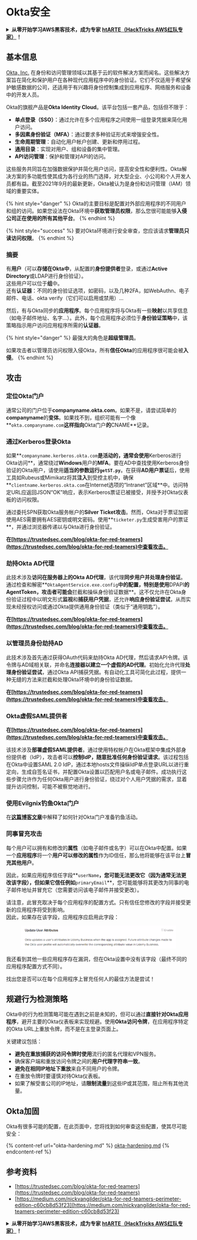 # Okta安全

<details>

<summary><strong>从零开始学习AWS黑客技术，成为专家</strong> <a href="https://training.hacktricks.xyz/courses/arte"><strong>htARTE（HackTricks AWS红队专家）</strong></a><strong>！</strong></summary>

支持HackTricks的其他方式：

* 如果您想看到您的**公司在HackTricks中做广告**或**下载PDF格式的HackTricks**，请查看[**订阅计划**](https://github.com/sponsors/carlospolop)!
* 获取[**官方PEASS & HackTricks周边产品**](https://peass.creator-spring.com)
* 探索[**PEASS家族**](https://opensea.io/collection/the-peass-family)，我们的独家[**NFTs**](https://opensea.io/collection/the-peass-family)
* **加入** 💬 [**Discord群组**](https://discord.gg/hRep4RUj7f) 或 [**电报群组**](https://t.me/peass) 或 **关注**我们的**Twitter** 🐦 [**@hacktricks_live**](https://twitter.com/hacktricks_live)**。**
* 通过向[**HackTricks**](https://github.com/carlospolop/hacktricks)和[**HackTricks Cloud**](https://github.com/carlospolop/hacktricks-cloud) github仓库提交PR来分享您的黑客技巧。

</details>

## 基本信息

[Okta, Inc.](https://www.okta.com/) 在身份和访问管理领域以其基于云的软件解决方案而闻名。这些解决方案旨在简化和保护用户在各种现代应用程序中的身份验证。它们不仅适用于希望保护敏感数据的公司，还适用于有兴趣将身份控制集成到应用程序、网络服务和设备中的开发人员。

Okta的旗舰产品是**Okta Identity Cloud**。该平台包括一套产品，包括但不限于：

- **单点登录（SSO）**：通过允许在多个应用程序之间使用一组登录凭据来简化用户访问。
- **多因素身份验证（MFA）**：通过要求多种验证形式来增强安全性。
- **生命周期管理**：自动化用户帐户创建、更新和停用过程。
- **通用目录**：实现对用户、组和设备的集中管理。
- **API访问管理**：保护和管理对API的访问。

这些服务共同旨在加强数据保护并简化用户访问，提高安全性和便利性。Okta解决方案的多功能性使其成为各行业的热门选择，对大型企业、小公司和个人开发人员都有益。截至2021年9月的最新更新，Okta被认为是身份和访问管理（IAM）领域的重要实体。

{% hint style="danger" %}
Okta的主要目标是配置对外部应用程序的不同用户和组的访问。如果您设法在Okta环境中**获取管理员权限**，那么您很可能能够**入侵公司正在使用的所有其他平台**。
{% endhint %}

{% hint style="success" %}
要对Okta环境进行安全审查，您应该请求**管理员只读访问权限**。
{% endhint %}

### 摘要

有**用户**（可以**存储在Okta中**，从配置的**身份提供者**登录，或通过**Active Directory**或LDAP进行身份验证）。\
这些用户可以位于**组**中。\
还有**认证器**：不同的身份验证选项，如密码，以及几种2FA，如WebAuthn、电子邮件、电话、okta verify（它们可以启用或禁用）...

然后，有与Okta同步的**应用程序**。每个应用程序将与Okta有一些**映射**以共享信息（如电子邮件地址、名字...）。此外，每个应用程序必须位于**身份验证策略**中，该策略指示用户访问应用程序所需的**认证器**。

{% hint style="danger" %}
最强大的角色是**超级管理员**。

如果攻击者以管理员访问权限入侵Okta，所有**信任Okta**的应用程序很可能会被**入侵**。
{% endhint %}

## 攻击

### 定位Okta门户

通常公司的门户位于**companyname.okta.com**。如果不是，请尝试简单的**companyname**的**变体**。如果找不到，组织可能有一个像**`okta.companyname.com`**这样指向**Okta门户**的**CNAME**记录。

### 通过Kerberos登录Okta

如果**`companyname.kerberos.okta.com`**是活动的，通常会使用**Kerberos进行Okta访问**，通常绕过**Windows**用户的**MFA**。要在AD中查找使用Kerberos身份验证的Okta用户，请使用**适当的参数运行`getST.py`**。在获得**AD用户票证**后，使用工具如Rubeus或Mimikatz将其**注入**到受控主机中，确保**`clientname.kerberos.okta.com`在Internet选项的“Intranet”区域**中。访问特定URL应返回JSON“OK”响应，表示Kerberos票证已被接受，并授予对Okta仪表板的访问权限。

通过委托SPN获取Okta服务帐户的**Silver Ticket攻击**。然而，Okta对于票证加密使用AES需要拥有AES密钥或明文密码。使用**`ticketer.py`生成受害用户的票证**，并通过浏览器传递以与Okta进行身份验证。

**在[https://trustedsec.com/blog/okta-for-red-teamers](https://trustedsec.com/blog/okta-for-red-teamers)中查看攻击。**

### 劫持Okta AD代理

此技术涉及**访问在服务器上的Okta AD代理**，该代理**同步用户并处理身份验证**。通过检查和解密**`OktaAgentService.exe.config`**中的配置，特别是使用**DPAPI**的AgentToken，攻击者可能会**拦截和操纵身份验证数据**。这不仅允许在Okta身份验证过程中以明文形式**监视**和**捕获用户凭据**，还允许**响应身份验证尝试**，从而实现未经授权访问或通过Okta提供通用身份验证（类似于“通用钥匙”）。

**在[https://trustedsec.com/blog/okta-for-red-teamers](https://trustedsec.com/blog/okta-for-red-teamers)中查看攻击。**

### 以管理员身份劫持AD

此技术涉及首先通过获得OAuth代码来劫持Okta AD代理，然后请求API令牌。该令牌与AD域相关联，并命名**连接器以建立一个虚假的AD代理**。初始化允许代理**处理身份验证尝试**，通过Okta API捕获凭据。有自动化工具可简化此过程，提供一种无缝的方法来拦截和处理Okta环境中的身份验证数据。

**在[https://trustedsec.com/blog/okta-for-red-teamers](https://trustedsec.com/blog/okta-for-red-teamers)中查看攻击。**

### Okta虚假SAML提供者

**在[https://trustedsec.com/blog/okta-for-red-teamers](https://trustedsec.com/blog/okta-for-red-teamers)中查看攻击。**

该技术涉及**部署虚假SAML提供者**。通过使用特权帐户在Okta框架中集成外部身份提供者（IdP），攻击者可以**控制IdP，随意批准任何身份验证请求**。该过程包括在Okta中设置SAML 2.0 IdP，通过本地hosts文件操纵IdP单点登录URL以进行重定向，生成自签名证书，并配置Okta设置以匹配用户名或电子邮件。成功执行这些步骤允许作为任何Okta用户进行身份验证，绕过对个人用户凭据的需求，显着提升访问控制，可能不被察觉地进行。

### 使用Evilgnix钓鱼Okta门户

在[**这篇博客文章**](https://medium.com/nickvangilder/okta-for-red-teamers-perimeter-edition-c60cb8d53f23)中解释了如何针对Okta门户准备钓鱼活动。

### 同事冒充攻击

每个用户可以拥有和修改的**属性**（如电子邮件或名字）可以在Okta中配置。如果一个**应用程序**将一个**用户可以修改的属性**作为ID信任，那么他将能够在该平台上**冒充其他用户**。

因此，如果应用程序信任字段**`userName`**，您可能无法更改它（因为通常无法更改该字段），但如果它信任例如**`primaryEmail`**，您可能能够将其更改为同事的电子邮件地址并冒充它（您需要访问该电子邮件并接受更改）。

请注意，此冒充取决于每个应用程序的配置方式。只有信任您修改的字段并接受更新的应用程序将受到影响。\
因此，如果存在该字段，应用程序应启用此字段：

<figure><img src="../../.gitbook/assets/image (89).png" alt=""><figcaption></figcaption></figure>

我还看到其他一些应用程序存在漏洞，但在Okta设置中没有该字段（最终不同的应用程序配置方式不同）。

找出您是否可以在每个应用程序上冒充任何人的最佳方法是尝试！

## 规避行为检测策略 <a href="#id-9fde" id="id-9fde"></a>

Okta中的行为检测策略可能在遇到之前是未知的，但可以通过**直接针对Okta应用程序**，避开主要的Okta仪表板来实现规避。使用**Okta访问令牌**，在应用程序特定的Okta URL上重放令牌，而不是在主登录页面上。

关键建议包括：

* **避免在重放捕获的访问令牌时使用**流行的匿名代理和VPN服务。
* 确保客户端和重放访问令牌之间的**用户代理字符串一致**。
* **避免在相同IP地址下重放**来自不同用户的令牌。
* 在重放令牌时要谨慎对待Okta仪表板。
* 如果了解受害公司的IP地址，请**限制流量**到这些IP或其范围，阻止所有其他流量。

## Okta加固

Okta有很多可能的配置，在此页面中，您将找到如何审查这些配置，使其尽可能安全：

{% content-ref url="okta-hardening.md" %}
[okta-hardening.md](okta-hardening.md)
{% endcontent-ref %}

## 参考资料

* [https://trustedsec.com/blog/okta-for-red-teamers](https://trustedsec.com/blog/okta-for-red-teamers)
* [https://medium.com/nickvangilder/okta-for-red-teamers-perimeter-edition-c60cb8d53f23](https://medium.com/nickvangilder/okta-for-red-teamers-perimeter-edition-c60cb8d53f23)

<details>

<summary><strong>从零开始学习AWS黑客技术，成为专家</strong> <a href="https://training.hacktricks.xyz/courses/arte"><strong>htARTE（HackTricks AWS红队专家）</strong></a><strong>！</strong></summary>

支持HackTricks的其他方式：

* 如果您想看到您的**公司在HackTricks中做广告**或**下载PDF格式的HackTricks**，请查看[**订阅计划**](https://github.com/sponsors/carlospolop)!
* 获取[**官方PEASS & HackTricks周边产品**](https://peass.creator-spring.com)
* 探索[**PEASS家族**](https://opensea.io/collection/the-peass-family)，我们的独家[**NFTs**](https://opensea.io/collection/the-peass-family)
* **加入** 💬 [**Discord群组**](https://discord.gg/hRep4RUj7f) 或 [**电报群组**](https://t.me/peass) 或 **关注**我们的**Twitter** 🐦 [**@hacktricks_live**](https://twitter.com/hacktricks_live)**。**
* 通过向[**HackTricks**](https://github.com/carlospolop/hacktricks)和[**HackTricks Cloud**](https://github.com/carlospolop/hacktricks-cloud) github仓库提交PR来分享您的黑客技巧。

</details>
